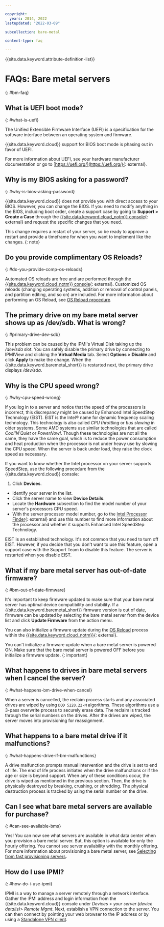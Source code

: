 ```yaml
---

copyright:
  years: 2014, 2022
lastupdated: "2022-03-09"

subcollection: bare-metal

content-type: faq

---
```


{{site.data.keyword.attribute-definition-list}}

# FAQs: Bare metal servers
{: #bm-faq}

## What is UEFI boot mode?
{: #what-is-uefi}

The Unified Extensible Firmware Interface (UEFI) is a specification for the software interface between an operating system and firmware.

{{site.data.keyword.cloud}} support for BIOS boot mode is phasing out in favor of UEFI.

For more information about UEFI, see your hardware manufacturer documentation or go to [https://uefi.org/](https://uefi.org/){: external}.

## Why is my BIOS asking for a password?
{: #why-is-bios-asking-password}

{{site.data.keyword.cloud}} does not provide you with direct access to your BIOS. However, you can change the BIOS. If you need to modify anything in the BIOS, including boot order, create a support case by going to **Support > Create a Case** through the [{{site.data.keyword.cloud_notm}} console](https://cloud.ibm.com/){: external} and request the specific changes that you need.

This change requires a restart of your server, so be ready to approve a restart and provide a timeframe for when you want to implement like the changes.
{: note}

## Do you provide complimentary OS Reloads?
{: #do-you-provide-comp-os-reloads}

Automated OS reloads are free and are performed through the [{{site.data.keyword.cloud_notm}} console](https://cloud.ibm.com/){: external}. Customized OS reloads (changing operating systems, addition or removal of control panels, and partition editing, and so on) are included. For more information about performing an OS Reload, see [OS Reload procedure](/docs/bare-metal?topic=bare-metal-reloading-the-os).


## The primary drive on my bare metal server shows up as /dev/sdb. What is wrong?
{: #primary-drive-dev-sdb}

This problem can be caused by the IPMI's Virtual Disk taking up the _/dev/sda_ slot. You can safely disable the primary drive by connecting to IPMIView and clicking the **Virtual Media** tab. Select **Options > Disable** and click **Apply** to make the change. When the {{site.data.keyword.baremetal_short}} is restarted next, the primary drive displays _/dev/sda_.

## Why is the CPU speed wrong?
{: #why-cpu-speed-wrong}

If you log in to a server and notice that the speed of the processors is incorrect, this discrepancy might be caused by Enhanced Intel SpeedStep Technology (EIST). EIST is the Intel&reg; name for dynamic frequency scaling technology. This technology is also called *CPU throttling* or *bus slewing* in older systems. Some AMD systems use similar technologies that are called *Cool'N'Quiet* or *PowerNow!*. Though these technologies are not all the same, they have the same goal, which is to reduce the power consumption and heat production when the processor is not under heavy use by slowing the CPU speed. When the server is back under load, they raise the clock speed as necessary.

If you want to know whether the Intel processor on your server supports SpeedStep, use the following procedure from the {{site.data.keyword.cloud}} console:
1. Click **Devices**.
* Identify your server in the list.
* Click the server name to view **Device Details**.
* Locate the **Hardware** subsection to find the model number of your server's processors CPU speed.
* With the server processor model number, go to the [Intel Processor Finder](http://processorfinder.intel.com){: external} and use this number to find more information about the processor and whether it supports Enhanced Intel SpeedStep Technology.

EIST is an established technology. It's not common that you need to turn off EIST. However, if you decide that you don't want to use this feature, open a support case with the Support Team to disable this feature. The server is restarted when you disable EIST.

## What if my bare metal server has out-of-date firmware?
{: #bm-out-of-date-firmware}

It's important to keep firmware updated to make sure that your bare metal server has optimal device compatibility and stability. If a {{site.data.keyword.baremetal_short}} firmware version is out of date, firmware can be updated by selecting the bare metal server from the device list and click **Update Firmware** from the action menu.

You can also initialize a firmware update during the [OS Reload](/docs/bare-metal?topic=bare-metal-reloading-the-os) process within the [{{site.data.keyword.cloud_notm}}](https://cloud.ibm.com/){: external}.

You can't initialize a firmware update when a bare metal server is powered ON. Make sure that the bare metal server is powered OFF before you initialize a firmware update. 
{: important}

## What happens to drives in bare metal servers when I cancel the server?
{: #what-happens-bm-drive-when-cancel}

When a server is cancelled, the reclaim process starts and any associated drives are wiped by using `DOD 5220.22-M` algorithms. These algorithms use a 3-pass overwrite process to securely erase data. The reclaim is tracked through the serial numbers on the drives. After the drives are wiped, the server moves into provisioning for reassignment. 

## What happens to a bare metal drive if it malfunctions?
{: #what-happens-drive-if-bm-malfunctions}

A drive malfunction prompts manual intervention and the drive is set to end of life. The end of life process initiates when the drive malfunctions or if the age or size is beyond support. When any of these conditions occur, the drive is wiped as mentioned in the previous section. Then, the drive is physically destroyed by breaking, crushing, or shredding. The physical destruction process is tracked by using the serial number on the drive.

## Can I see what bare metal servers are available for purchase?
{: #can-see-available-bms}

Yes! You can now see what servers are available in what data center when you provision a bare metal server. But, this option is available for only the hourly offering. You cannot see server availability with the monthly offering. For more information about provisioning a bare metal server, see [Selecting from fast provisioning servers](/docs/bare-metal?topic=bare-metal-bm-select-popular-servers#bm-select-popular-servers).

## How do I use IPMI?
{: #how-do-i-use-ipmi}

IPMI is a way to manage a server remotely through a network interface. Gather the IPMI address and login information from the {{site.data.keyword.cloud}} console under *Devices* > _your server (device details)_> *Remote Mgmt*. Next, establish a VPN connection to the server. You can then connect by pointing your web browser to the IP address or by using a [Standalone VPN client](/docs/iaas-vpn?topic=iaas-vpn-standalone-vpn-clients).
